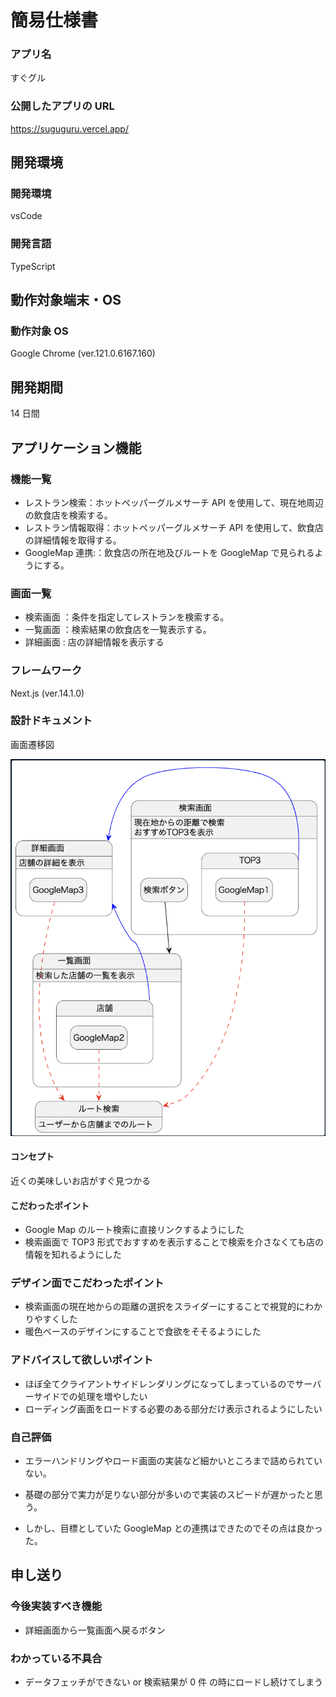 # 簡易仕様書

### アプリ名

すぐグル

### 公開したアプリの URL

https://suguguru.vercel.app/

## 開発環境

### 開発環境

vsCode

### 開発言語

TypeScript

## 動作対象端末・OS

### 動作対象 OS

Google Chrome (ver.121.0.6167.160)

## 開発期間

14 日間

## アプリケーション機能

### 機能一覧

- レストラン検索：ホットペッパーグルメサーチ API を使用して、現在地周辺の飲食店を検索する。
- レストラン情報取得：ホットペッパーグルメサーチ API を使用して、飲食店の詳細情報を取得する。
- GoogleMap 連携:：飲食店の所在地及びルートを GoogleMap で見られるようにする。

### 画面一覧

- 検索画面 ：条件を指定してレストランを検索する。
- 一覧画面 ：検索結果の飲食店を一覧表示する。
- 詳細画面 : 店の詳細情報を表示する

### フレームワーク

Next.js (ver.14.1.0)

### 設計ドキュメント

画面遷移図

![画面遷移図](./screen-transition.png)

#### コンセプト

近くの美味しいお店がすぐ見つかる

#### こだわったポイント

- Google Map のルート検索に直接リンクするようにした
- 検索画面で TOP3 形式でおすすめを表示することで検索を介さなくても店の情報を知れるようにした

### デザイン面でこだわったポイント

- 検索画面の現在地からの距離の選択をスライダーにすることで視覚的にわかりやすくした
- 暖色ベースのデザインにすることで食欲をそそるようにした

### アドバイスして欲しいポイント

- ほぼ全てクライアントサイドレンダリングになってしまっているのでサーバーサイドでの処理を増やしたい
- ローディング画面をロードする必要のある部分だけ表示されるようにしたい

### 自己評価

- エラーハンドリングやロード画面の実装など細かいところまで詰められていない。

- 基礎の部分で実力が足りない部分が多いので実装のスピードが遅かったと思う。

- しかし、目標としていた GoogleMap との連携はできたのでその点は良かった。

## 申し送り

### 今後実装すべき機能

- 詳細画面から一覧画面へ戻るボタン

### わかっている不具合

- データフェッチができない or 検索結果が 0 件 の時にロードし続けてしまう
